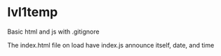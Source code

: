 # lvl1temp
Basic html and js with .gitignore

The index.html file on load have index.js announce itself, date, and time
